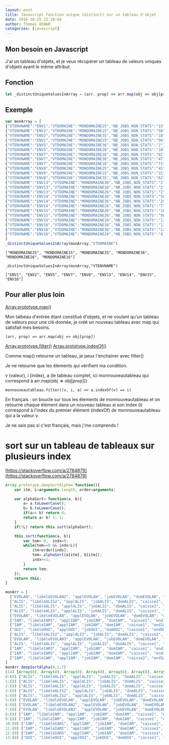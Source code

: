 ```yaml
---
layout: post
title: Javascript fonction unique (distinct) sur un tableau d'objet
date: 2016-10-25 22:10:04
author: Thomas ASNAR
categories: [javascript]
---
```

## Mon besoin en Javascript 
J'ai un tableau d'objets, et je veux récupérer un tableau de valeurs uniques d'objets ayant le même attribut.

## Fonction

```javascript
let _distinctUniqueValuesInArray = (arr, prop) => arr.map(obj => obj[prop]).filter((v, i, a) => a.indexOf(v) == i)
```

## Exemple

```javascript
var monArray = [
{"VTENVNAME":"ENV1","VTDOMAINE":"MONDOMAINE25","NB_JOBS_NON_STATS":"15"},
{"VTENVNAME":"ENV2","VTDOMAINE":"MONDOMAINE15","NB_JOBS_NON_STATS":"58"},
{"VTENVNAME":"ENV2","VTDOMAINE":"MONDOMAINE35","NB_JOBS_NON_STATS":"18"},
{"VTENVNAME":"ENV2","VTDOMAINE":"MONDOMAINE25","NB_JOBS_NON_STATS":"50"},
{"VTENVNAME":"ENV5","VTDOMAINE":"MONDOMAINE36","NB_JOBS_NON_STATS":"2"},
{"VTENVNAME":"ENV5","VTDOMAINE":"MONDOMAINE26","NB_JOBS_NON_STATS":"10"},
{"VTENVNAME":"ENV7","VTDOMAINE":"MONDOMAINE26","NB_JOBS_NON_STATS":"81"},
{"VTENVNAME":"ENV7","VTDOMAINE":"MONDOMAINE36","NB_JOBS_NON_STATS":"47"},
{"VTENVNAME":"ENV7","VTDOMAINE":"MONDOMAINE16","NB_JOBS_NON_STATS":"71"},
{"VTENVNAME":"ENV8","VTDOMAINE":"MONDOMAINE25","NB_JOBS_NON_STATS":"45"},
{"VTENVNAME":"ENV8","VTDOMAINE":"MONDOMAINE15","NB_JOBS_NON_STATS":"31"},
{"VTENVNAME":"ENV8","VTDOMAINE":"MONDOMAINE35","NB_JOBS_NON_STATS":"62"},
{"VTENVNAME":"ENV13","VTDOMAINE":"MONDOMAINE36","NB_JOBS_NON_STATS":"2"},
{"VTENVNAME":"ENV13","VTDOMAINE":"MONDOMAINE16","NB_JOBS_NON_STATS":"2"},
{"VTENVNAME":"ENV13","VTDOMAINE":"MONDOMAINE26","NB_JOBS_NON_STATS":"2"},
{"VTENVNAME":"ENV14","VTDOMAINE":"MONDOMAINE16","NB_JOBS_NON_STATS":"56"},
{"VTENVNAME":"ENV14","VTDOMAINE":"MONDOMAINE36","NB_JOBS_NON_STATS":"29"},
{"VTENVNAME":"ENV14","VTDOMAINE":"MONDOMAINE26","NB_JOBS_NON_STATS":"77"},
{"VTENVNAME":"ENV15","VTDOMAINE":"MONDOMAINE26","NB_JOBS_NON_STATS":"164"},
{"VTENVNAME":"ENV15","VTDOMAINE":"MONDOMAINE36","NB_JOBS_NON_STATS":"90"},
{"VTENVNAME":"ENV15","VTDOMAINE":"MONDOMAINE16","NB_JOBS_NON_STATS":"139"},
{"VTENVNAME":"ENV16","VTDOMAINE":"MONDOMAINE16","NB_JOBS_NON_STATS":"113"},
{"VTENVNAME":"ENV16","VTDOMAINE":"MONDOMAINE36","NB_JOBS_NON_STATS":"123"},
{"VTENVNAME":"ENV16","VTDOMAINE":"MONDOMAINE26","NB_JOBS_NON_STATS":"410"}
]
_distinctUniqueValuesInArray(monArray,"VTDOMAINE")
```

```
["MONDOMAINE25", "MONDOMAINE15", "MONDOMAINE35", "MONDOMAINE36", "MONDOMAINE26", "MONDOMAINE16"]
```

```
_distinctUniqueValuesInArray(monArray,"VTENVNAME")
```

```
["ENV1", "ENV2", "ENV5", "ENV7", "ENV8", "ENV13", "ENV14", "ENV15", "ENV16"]
```

## Pour aller plus loin

[Array.prototype.map()](https://developer.mozilla.org/fr/docs/Web/JavaScript/Reference/Objets_globaux/Array/map)

Mon talbeau d'entrée étant constitué d'objets, et ne voulant qu'un tableau de valeurs pour une clé donnée, je créé un nouveau tableau avec map qui satisfait mes besoins.

`(arr, prop) => arr.map(obj => obj[prop])`

[Array.prototype.filter()](https://developer.mozilla.org/fr/docs/Web/JavaScript/Reference/Objets_globaux/Array/filter)
[Array.prototype.indexOf()](https://developer.mozilla.org/fr/docs/Web/JavaScript/Reference/Objets_globaux/Array/indexOf)

Comme map() retourne un tableau, je peux l'enchainer avec filter()

Je ne retourne que les élements qui vérifient ma condition. 

v (valeur), i (index), a (le tableau complet, ici monnouveautableau qui correspond à arr.map(obj => obj[prop]))

`monnouveautableau.filter((v, i, a) => a.indexOf(v) == i)`

En français : on boucle sur tous les élements de monnouveautableau et on retourne chaque élément dans un nouveau tableau si son index (i) correspond à l'index du premier élément (indexOf) de monnouveautableau qui a la valeur v.

Je ne sais pas si c'est français, mais j'me comprends !


# sort sur un tableau de tableaux sur plusieurs index
[https://stackoverflow.com/a/2784879](https://stackoverflow.com/a/2784879)

```js
Array.prototype.deepSortAlpha= function(){
    var itm, L=arguments.length, order=arguments;

    var alphaSort= function(a, b){
        a= a.toLowerCase();
        b= b.toLowerCase();
        if(a== b) return 0;
        return a> b? 1:-1;
    }
    if(!L) return this.sort(alphaSort);

    this.sort(function(a, b){
        var tem= 0,  indx=0;
        while(tem==0 && indx<L){
            itm=order[indx];
            tem= alphaSort(a[itm], b[itm]); 
            indx+=1;        
        }
        return tem;
    });
    return this;
}

monArr = [
  ["EVOLAN", "libéléEVOLAN2", "applEVOLAN", "jobEVOLAN", "domEVOLAN", "caisse1", "endEVOLAN", "YES"],
  ["ALIS", "libéléALIS2", "applALIS", "jobALIS", "domALIS", "caisse2", "endALIS", "YES"],
  ["ALIS", "libéléALIS", "applALIS", "jobALIS", "domALIS", "caisse2", "endALIS", "YES"],
  ["ALIS", "libéléALIS", "applALIS", "jobALIS", "domALIS", "caisse3", "endALIS", "NO"],
  ["EVOLAN", "libéléEVOLAN", "applEVOLAN", "jobEVOLAN", "domEVOLAN", "caisse1", "endEVOLAN", "YES"],
  ["IAM", "libéléIAM1", "applIAM", "jobIAM", "domIAM", "caisse1", "endIAM", "YES"],
  ["IAM", "libéléIAM", "applIAM", "jobIAM", "domIAM", "caisse1", "endIAM", "YES"],
  ["OUI", "libéléOUI", "applOUI", "jobOUI", "domOUI", "caisse1", "endOUI", "YES"],
  ["ALIS", "libéléALIS2", "applALIS", "jobALIS", "domALIS", "caisse2", "endALIS", "NO"],
  ["EVOLAN", "libéléEVOLAN3", "applEVOLAN", "jobEVOLAN", "domEVOLAN", "caisse1", "endEVOLAN", "YES"],
  ["ALIS", "libéléALIS", "applALIS", "jobALIS", "domALIS", "caisse1", "endALIS", "YES"],
  ["IAM", "libéléIAM3", "applIAM", "jobIAM", "domIAM", "caisse1", "endIAM", "NO"],
  ["IAM", "libéléIAM2", "applIAM", "jobIAM", "domIAM", "caisse1", "endIAM", "NO"],
  ["IAM", "libéléIAM", "applIAM", "jobIAM", "domIAM", "caisse2", "endIAM", "NO"]
]
monArr.deepSortAlpha(0,1,7)
(14) [Array(8), Array(8), Array(8), Array(8), Array(8), Array(8), Array(8), Array(8), Array(8), Array(8), Array(8), Array(8), Array(8), Array(8)]
0:(8) ["ALIS", "libéléALIS", "applALIS", "jobALIS", "domALIS", "caisse3", "endALIS", "NO"]
1:(8) ["ALIS", "libéléALIS", "applALIS", "jobALIS", "domALIS", "caisse2", "endALIS", "YES"]
2:(8) ["ALIS", "libéléALIS", "applALIS", "jobALIS", "domALIS", "caisse1", "endALIS", "YES"]
3:(8) ["ALIS", "libéléALIS2", "applALIS", "jobALIS", "domALIS", "caisse2", "endALIS", "NO"]
4:(8) ["ALIS", "libéléALIS2", "applALIS", "jobALIS", "domALIS", "caisse2", "endALIS", "YES"]
5:(8) ["EVOLAN", "libéléEVOLAN", "applEVOLAN", "jobEVOLAN", "domEVOLAN", "caisse1", "endEVOLAN", "YES"]
6:(8) ["EVOLAN", "libéléEVOLAN2", "applEVOLAN", "jobEVOLAN", "domEVOLAN", "caisse1", "endEVOLAN", "YES"]
7:(8) ["EVOLAN", "libéléEVOLAN3", "applEVOLAN", "jobEVOLAN", "domEVOLAN", "caisse1", "endEVOLAN", "YES"]
8:(8) ["IAM", "libéléIAM", "applIAM", "jobIAM", "domIAM", "caisse2", "endIAM", "NO"]
9:(8) ["IAM", "libéléIAM", "applIAM", "jobIAM", "domIAM", "caisse1", "endIAM", "YES"]
10:(8) ["IAM", "libéléIAM1", "applIAM", "jobIAM", "domIAM", "caisse1", "endIAM", "YES"]
11:(8) ["IAM", "libéléIAM2", "applIAM", "jobIAM", "domIAM", "caisse1", "endIAM", "NO"]
12:(8) ["IAM", "libéléIAM3", "applIAM", "jobIAM", "domIAM", "caisse1", "endIAM", "NO"]
13:(8) ["OUI", "libéléOUI", "applOUI", "jobOUI", "domOUI", "caisse1", "endOUI", "YES"]
```
